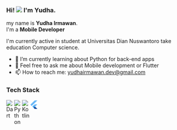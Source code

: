 ### Hi! <img src="https://raw.githubusercontent.com/MartinHeinz/MartinHeinz/master/wave.gif" width="30px"> I'm Yudha.
my name is **Yudha Irmawan**.\
I'm a **Mobile Developer**

I'm currently active in student at Universitas Dian Nuswantoro take education  Computer science.

- 🌱 I’m currently learning about Python for back-end apps
- 💬 Feel free to ask me about Mobile development or Flutter
- 📫 How to reach me: yudhairmawan.dev@gmail.com

### Tech Stack
 <a href="#"><img align="left" alt="Dart" title="Dart" width="21px" src="https://upload.wikimedia.org/wikipedia/commons/7/7e/Dart-logo.png" /></a>
 <a href="#"><img align="left" alt="Python" title="Python" width="21px" src="https://upload.wikimedia.org/wikipedia/commons/c/c3/Python-logo-notext.svg" /></a>
 <a href="#"><img align="left" alt="Kotlin" title="Kotlin" width="21px" src="https://upload.wikimedia.org/wikipedia/commons/0/06/Kotlin_Icon.svg" /></a>
 <a href="#"><img align="left" alt="Flutter" title="Flutter" width="21px" src="https://raw.githubusercontent.com/dnfield/flutter_svg/7d374d7107561cbd906d7c0ca26fef02cc01e7c8/example/assets/flutter_logo.svg?sanitize=true" /></a> 
<br>
  
